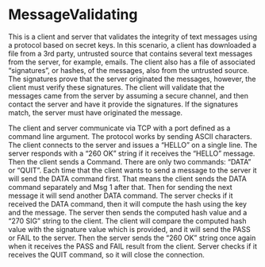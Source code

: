 # MessageValidating

This is a client and server that validates the integrity of text messages
using a protocol based on secret keys. In this scenario, a client has downloaded a file from a
3rd party, untrusted source that contains several text messages from the server, for example,
emails. The client also has a file of associated “signatures”, or hashes, of the messages, also
from the untrusted source. The signatures prove that the server originated the messages,
however, the client must verify these signatures.
The client will validate that the messages came from the server by assuming a
secure channel, and then contact the server and have it provide the signatures. If the signatures
match, the server must have originated the message.

The client and server communicate via TCP with a port defined as a command line argument.
The protocol works by sending ASCII characters.
The client connects to the server and issues a “HELLO” on a single line.
The server responds with a “260 OK” string if it receives the “HELLO” message.
Then the client sends a Command. There are only two commands: “DATA” or “QUIT”.
Each time that the client wants to send a message to the server it will send the DATA command
first. That means the client sends the DATA command separately and Msg 1 after that. Then for
sending the next message it will send another DATA command.
The server checks if it received the DATA command, then it will compute the hash using the key
and the message.
The server then sends the computed hash value and a “270 SIG” string to the client.
The client will compare the computed hash value with the signature value which is provided,
and it will send the PASS or FAIL to the server.
Then the server sends the “260 OK” string once again when it receives the PASS and FAIL
result from the client.
Server checks if it receives the QUIT command, so it will close the connection.
